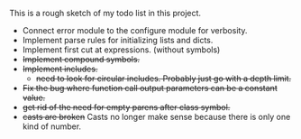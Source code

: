 This is a rough sketch of my todo list in this project.

* Connect error module to the configure module for verbosity.
* Implement parse rules for initializing lists and dicts.
* Implement first cut at expressions. (without symbols)
* ~~Implement compound symbols.~~
* ~~Implement includes.~~
  * ~~need to look for circular includes. Probably just go with a depth limit.~~
* ~~Fix the bug where function call output parameters can be a constant value.~~
* ~~get rid of the need for empty parens after class symbol.~~
* ~~casts are broken~~ Casts no longer make sense because there is only one kind of number.